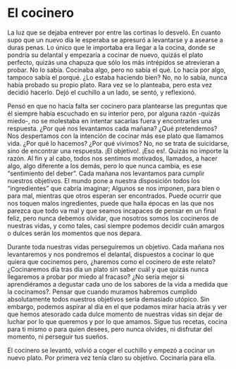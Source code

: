 # El cocinero

La luz que se dejaba entrever por entre las cortinas lo desveló. En cuanto supo que un nuevo día le esperaba se apresuró a levantarse y a asearse a duras penas. Lo único que le importaba era llegar a la cocina, donde se pondría su delantal y empezaría a cocinar de nuevo, quizás el plato perfecto, quizás una chapuza que sólo los más intrépidos se atrevieran a probar.  No lo sabía. Cocinaba algo, pero no sabía el qué. Lo hacía por algo, tampoco sabía el porqué. ¿Lo estaba haciendo bien? No, no lo sabía, nunca había probado su propio plato. Rara vez se lo planteaba, pero esta vez decidió hacerlo. Dejó el cuchillo a un lado, se sentó, y reflexionó. 

Pensó en que no hacía falta ser cocinero para plantearse las preguntas que él siempre había escuchado en su interior pero, por alguna razón -quizás miedo-, no se molestaba en intentar sacarlas fuera y encontrarles una respuesta. ¿Por qué nos levantamos cada mañana? ¿Qué pretendemos? Nos despertamos con la intención de cocinar más ese plato que llamamos vida. ¿Por qué lo hacemos? ¿Por qué vivimos? No, no se trata de suicidarse, sino de encontrar una respuesta. ¡El objetivo!. ¡Eso es!. Quizás no importe la razón. Al fin y al cabo, todos nos sentimos motivados, llamados, a hacer algo, algo diferente a los demás, pero lo que nunca cambia, es ese “sentimiento del deber”. Cada mañana nos levantamos para cumplir nuestros objetivos. El mundo pone a nuestra disposición todos los “ingredientes” que cabría imaginar; Algunos se nos imponen, para bien o para mal, mientras que otros esperan ser encontrados. Puede ocurrir que nos toquen malos ingredientes, puede que halla épocas en las que nos parezca que todo va mal y que seamos incapaces de pensar en un final feliz, pero nunca debemos olvidar, que nosotros somos los cocineros de nuestras vidas, y como tales, casi siempre podemos decidir cuán amargos o dulces serán los momentos que nos depara.

Durante toda nuestras vidas perseguiremos un objetivo. Cada mañana nos levantaremos y nos pondremos el delantal, dispuestos a cocinar lo que quiera que cocinemos pero, ¿haremos como el cocinero de este relato? ¿Cocinaremos día tras día un plato sin saber cuál y que quizás nunca llegaremos a probar por miedo al fracaso? ¿No sería mejor si aprendiéramos a degustar cada uno de los sabores de la vida a medida que la cocinamos?. Pensar que cuando muramos habremos cumplido absolutamente todos nuestros objetivos sería demasiado utópico. Sin embargo, podemos aspirar al día en el que podamos mirar hacia atrás y ver que hemos atesorado cada dulce momento de nuestras vidas sin dejar de luchar por lo que queremos y por lo que amamos. Sigue tus recetas, cocina para ti mismo o para quien desees, pero nunca olvides, ni disfrutar del momento, ni perseguir tus sueños.

El cocinero se levantó, volvió a coger el cuchillo y empezó a cocinar un nuevo plato. Por primera vez tenía claro su objetivo. Cocinaría para ella.
